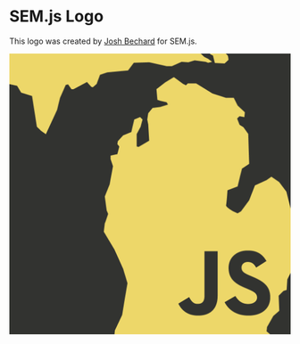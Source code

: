 # SEM.js Logo

This logo was created by [Josh Bechard](https://twitter.com/oshbec) for SEM.js.

![logo](semjs.png)

